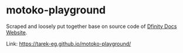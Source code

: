 # motoko-playground

Scraped and loosely put together base on source code of [Dfinity Docs Website](https://sdk.dfinity.org/docs/language-guide/motoko.html).

Link: https://tarek-eg.github.io/motoko-playground/
